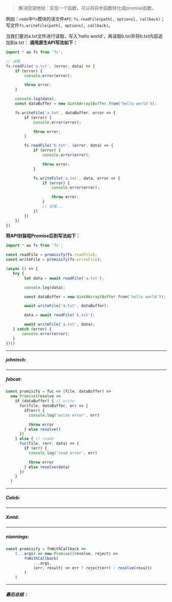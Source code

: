 
> 解决回调地狱：实现一个函数，可以将异步函数转化成promise函数。

例如：```node```中```fs```模块的读文件```API```: ```fs.readFile(path[, options], callback)```；写文件```fs.writeFile(path[, options], callback)```。

当我们要对a.txt文件进行读取，写入'hello world'，再读取b.txt并将b.txt内容追加到a.txt：
**调用原生API写法如下：**
```js
import * as fs from 'fs';

// 读取
fs.readFile('a.txt', (error, data) => {
    if (error) {
        console.error(error);

        throw error;
    }

    console.log(data);
    const dataBuffer = new Uint8Array(Buffer.from('hello world'));

    fs.writeFile('a.txt', dataBuffer, error => {
        if (error) {
            console.error(error);

            throw error;
        }

        fs.readFile('b.txt', (error, data) => {
            if (error) {
                console.error(error);

                throw error;
            }

            fs.writeFile('a.txt', data, error => {
                if (error) {
                    console.error(error);

                    throw error;
                }
                // 如果...
            })
        })
    })
})
```
**将API封装程Promise后到写法如下：**
```js
import * as fs from 'fs';

const readFile = promisify(fs.readFile);
const writeFile = promisify(fs.writeFile);

(async () => {
   try {
        let data = await readFile('a.txt');

        console.log(data);

        const dataBuffer = new Uint8Array(Buffer.from('hello world'));

        await writeFile('a.txt', dataBuffer);

        data = await readFile('b.txt');

        await writeFile('a.txt', data);
   } catch (error) {
       console.error(error);
   }
})()
```

----
##### johninch:


----
##### febcat:

```javascript
const promisify = fuc => (file, dataBuffer) =>
  new Promise(resolve =>
    if (dataBuffer) { // write
      fuc(file, dataBuffer, err => {
        if(err) {
          console.log('write error', err)

          throw error
        } else resolve()
      })
    } else { // reade
      fuc(file, (err, data) => {
        if (err) {
          console.log('read error', err)

          throw error
        } else resolve(data)
      })
    }
  )
```

----
##### Caleb:


----
##### Xmtd:



----
##### niannings:

```js
const promisify = fnWithCallback =>
    (...args) => new Promise((resolve, reject) =>
        fnWithCallback(
            ...args,
            (err, result) => err ? reject(err) : resolve(result)
        )
    )
```

----
##### 最后总结：